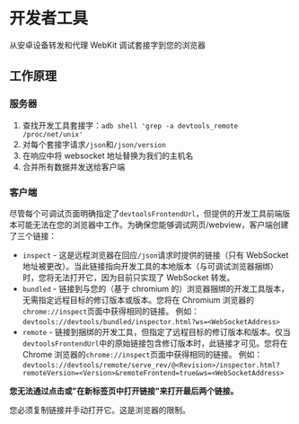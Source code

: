 # 开发者工具

从安卓设备转发和代理 WebKit 调试套接字到您的浏览器

## 工作原理

### 服务器

1. 查找开发工具套接字：`adb shell 'grep -a devtools_remote /proc/net/unix'`
2. 对每个套接字请求`/json`和`/json/version`
3. 在响应中将 websocket 地址替换为我们的主机名
4. 合并所有数据并发送给客户端

### 客户端

尽管每个可调试页面明确指定了`devtoolsFrontendUrl`，但提供的开发工具前端版本可能无法在您的浏览器中工作。为确保您能够调试网页/webview，客户端创建了三个链接：

-   `inspect` - 这是远程浏览器在回应`/json`请求时提供的链接（只有 WebSocket 地址被更改）。当此链接指向开发工具的本地版本（与可调试浏览器捆绑）时，您将无法打开它，因为目前只实现了 WebSocket 转发。
-   `bundled` - 链接到与您的（基于 chromium 的）浏览器捆绑的开发工具版本，无需指定远程目标的修订版本或版本。您将在 Chromium 浏览器的`chrome://inspect`页面中获得相同的链接。
    例如：`devtools://devtools/bundled/inspector.html?ws=<WebSocketAddress>`
-   `remote` - 链接到捆绑的开发工具，但指定了远程目标的修订版本和版本。仅当`devtoolsFrontendUrl`中的原始链接包含修订版本时，此链接才可见。您将在 Chrome 浏览器的`chrome://inspect`页面中获得相同的链接。
    例如：`devtools://devtools/remote/serve_rev/@<Revision>/inspector.html?remoteVersion=<Version>&remoteFrontend=true&ws=<WebSocketAddress>`

**您无法通过点击或"在新标签页中打开链接"来打开最后两个链接。**

您必须复制链接并手动打开它。这是浏览器的限制。
